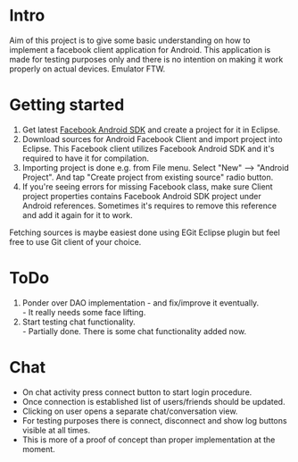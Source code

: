 Intro
=====
Aim of this project is to give some basic understanding on how to implement
a facebook client application for Android. This application is made for
testing purposes only and there is no intention on making it work properly on actual
devices. Emulator FTW.

Getting started
===============
1. Get latest [Facebook Android SDK](http://developers.facebook.com/docs/guides/mobile#android) and create a project for it in Eclipse.
2. Download sources for Android Facebook Client and import project
   into Eclipse. This Facebook client utilizes Facebook Android SDK
   and it's required to have it for compilation.
3. Importing project is done e.g. from File menu.
   Select "New" --> "Android Project". And tap "Create project
   from existing source" radio button.
4. If you're seeing errors for missing Facebook class, make sure
   Client project properties contains Facebook Android SDK project
   under Android references. Sometimes it's requires to remove
   this reference and add it again for it to work.

Fetching sources is maybe easiest done using EGit Eclipse plugin but feel free to use Git client of your choice.

ToDo
====
1. Ponder over DAO implementation - and fix/improve it eventually.
  <br>- It really needs some face lifting.
2. Start testing chat functionality.
  <br>- Partially done. There is some chat functionality added now.

Chat
====
* On chat activity press connect button to start login procedure.
* Once connection is established list of users/friends should be updated.
* Clicking on user opens a separate chat/conversation view.
* For testing purposes there is connect, disconnect and show log buttons visible at all times.
* This is more of a proof of concept than proper implementation at the moment.
